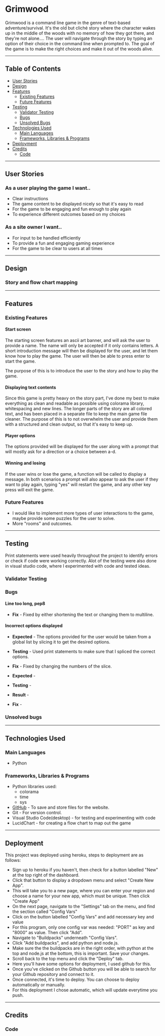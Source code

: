 # Grimwood
Grimwood is a command line game in the genre of text-based adventure/survival.
It's the old but cliché story where the character wakes up in the middle of the woods with no memory of how they got there, and they're not alone.... 
The user will navigate through the story by typing an option of their choice in the command line when prompted to.
The goal of the game is to make the right choices and make it out of the woods alive.

- - - 

## Table of Contents

* [User Stories](#user-stories)
* [Design](#design)
* [Features](#features)
    * [Existing Features](#existing-features)
    * [Future Features](#future-features)
* [Testing](#testing)
    * [Validator Testing](#validator-testing)
    * [Bugs](#bugs)
    * [Unsolved Bugs](#unsolved-bugs)
* [Technologies Used](#technologies-used)
  * [Main Languages](#main-languages)
  * [Frameworks, Libraries & Programs](#frameworks-libraries--programs)
* [Deployment](#deployment)
* [Credits](#credits)
  * [Code](#code)

  
- - -
## User Stories

### As a user playing the game I want..
  * Clear instructions
  * The game content to be displayed nicely so that it's easy to read
  * For the game to be engaging and fun enough to play again
  * To experience different outcomes based on my choices

### As a site owner I want..
  * For input to be handled efficiently
  * To provide a fun and engaging gaming experience
  * For the game to be clear to users at all times

- - -
## Design

### Story and flow chart mapping

- - -
## Features

### Existing Features


#### Start screen
The starting screen features an ascii art banner, and will ask the user to provide a name. The name will only be accepted if it only contains letters.
A short introduction message will then be displayed for the user, and let them know how to play the game.
The user will then be able to press enter to start the game.

The purpose of this is to introduce the user to the story and how to play the game.

#### Displaying text contents
Since this game is pretty heavy on the story part, I've done my best to make everything as clean and readable as possible using colorama library, whitespacing and new lines. The longer parts of the story are all colored text, and has been placed in a separate file to keep the main game file cleaner.
The purpose of this is to not overwhelm the user and provide them with a structured and clean output, so that it's easy to keep up.


#### Player options
The options provided will be displayed for the user along with a prompt that will mostly ask for a direction or a choice between a-d.

#### Winning and losing
If the user wins or lose the game, a function will be called to display a message. In both scenarios a prompt will also appear to ask the user if they want to play again, typing "yes" will restart the game, and any other key press will exit the game.



### Future Features
  * I would like to implement more types of user interactions to the game, maybe provide some puzzles for the user to solve.
  * More "rooms" and outcomes.



---

## Testing
Print statements were used heavily throughout the project to identify errors or check if code were working correctly.
Alot of the testing were also done in visual studio code, where I experimented with code and tested ideas.




### Validator Testing





### Bugs

#### Line too long, pep8
  * **Fix** - Fixed by either shortening the text or changing them to multiline.

#### Incorrect options displayed
  * **Expected** - The options provided for the user would be taken from a global list by slicing it to get the desired options.
  * **Testing** - Used print statements to make sure that I spliced the correct options.
  * **Fix** - Fixed by changing the numbers of the slice.

  * **Expected** - 
  * **Testing** - 
  * **Result** -
  * **Fix** - 




### Unsolved bugs
 
---

## Technologies Used

### Main Languages
  * Python

### Frameworks, Libraries & Programs
  * Python libraries used:
      * colorama
      * time
      * sys
  * [GitHub](https://github.com/) - To save and store files for the website.
  * Git - For version control.
  * Visual Studio Code(desktop) - for testing and experimenting with code
  * LucidChart - for creating a flow chart to map out the game
---

## Deployment

This project was deployed using heroku, steps to deployment are as follows:
  * Sign up to heroku if you haven't, then check for a button labelled "New" at the top right of the dashboard.
  * Click that button to display a dropdown menu and select "Create New App".
  * This will take you to a new page, where you can enter your region and choose a name for your new app, which must be unique. Then click "Create App"
  * On the next page, navigate to the "Settings" tab on the menu, and find the section called "Config Vars"
  * Click on the button labelled "Config Vars" and add necessary key and value
  * For this program, only one config var was needed: "PORT" as key and "8000" as value. Then click "Add".
  * Navigate to "Buildpacks" underneath "Config Vars".
  * Click "Add buildpacks", and add python and node.js.
  * Make sure the the buildpacks are in the right order, with python at the top and node.js at the bottom, this is important. Save your changes.
  * Scroll back to the top menu and click the "Deploy" tab.
  * Here you'll have some options for deployment, I used github for this.
  * Once you've clicked on the Github button you will be able to search for your Github repository and connect to it.
  * Once connected, it's time to deploy. You can choose to deploy automatically or manually.
  * For this deployment I chose automatic, which will update everytime you push.

---

## Credits

### Code

